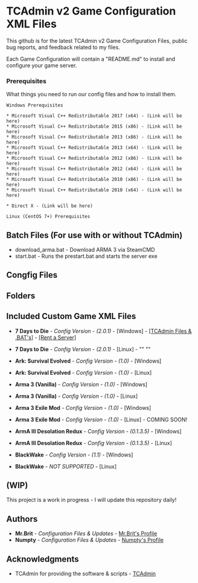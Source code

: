 # TCAdmin v2 Game Configuration XML Files

This github is for the latest TCAdmin v2 Game Configuration Files, public bug reports, and feedback related to my files.

Each Game Configuration will contain a "README.md" to install and configure your game server.

### Prerequisites

What things you need to run our config files and how to install them.

```
Windows Prerequisites

* Microsoft Visual C++ Redistributable 2017 (x64) - (Link will be here)
* Microsoft Visual C++ Redistributable 2015 (x86) - (Link will be here)
* Microsoft Visual C++ Redistributable 2013 (x86) - (Link will be here)
* Microsoft Visual C++ Redistributable 2013 (x64) - (Link will be here)
* Microsoft Visual C++ Redistributable 2012 (x86) - (Link will be here)
* Microsoft Visual C++ Redistributable 2012 (x64) - (Link will be here)
* Microsoft Visual C++ Redistributable 2010 (x86) - (Link will be here)
* Microsoft Visual C++ Redistributable 2010 (x64) - (Link will be here) 

* Direct X - (Link will be here)

```

```
Linux (CentOS 7+) Prerequisites
```

## Batch Files (For use with or without TCAdmin)

* download_arma.bat - Download ARMA 3 via SteamCMD
* start.bat - Runs the prestart.bat and starts the server exe

## Congfig Files

## Folders

## Included Custom Game XML Files

* **7 Days to Die** - *Config Version - (2.0.1)* - [Windows] - [[TCAdmin Files & .BAT's]](https://github.com/MrBrit-TCAdmin-Game-Configs/TCAdmin-v2/tree/master/7-Days-to-Die) - [[Rent a Server]](https://www.ukpowered.uk/7-days-to-die-server-hosting/)
* **7 Days to Die** - *Config Version - (2.0.1)* - [Linux] - "" ""

* **Ark: Survival Evolved** - *Config Version - (1.0)* - [Windows]
* **Ark: Survival Evolved** - *Config Version - (1.0)* - [Linux]

* **Arma 3 (Vanilla)** - *Config Version - (1.0)* - [Windows]
* **Arma 3 (Vanilla)** - *Config Version - (1.0)* - [Linux]

* **Arma 3 Exile Mod** - *Config Version - (1.0)* - [Windows]
* **Arma 3 Exile Mod** - *Config Version - (1.0)* - [Linux] - COMING SOON!

* **ArmA III Desolation Redux** - *Config Version - (0.1.3.5)* - [Windows]
* **ArmA III Desolation Redux** - *Config Version - (0.1.3.5)* - [Linux]

* **BlackWake** - *Config Version - (1.1)* - [Windows]
* **BlackWake** - *NOT SUPPORTED* - [Linux]

## (WIP)

This project is a work in progress - I will update this repository daily!

## Authors

* **Mr.Brit** - *Configuration Files & Updates* - [Mr.Brit's Profile](http://clientforums.tcadmin.com/member.php?u=86032)
* **Numpty** - *Configuration Files & Updates* - [Numpty's Profile](http://clientforums.tcadmin.com/member.php?u=84940)

## Acknowledgments

* TCAdmin for providing the software & scripts - [TCAdmin](http://www.tcadmin.com/)